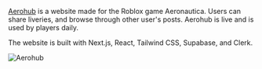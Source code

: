 [Aerohub](https://www.aero-hub.xyz/) is a website made for the Roblox game Aeronautica. Users can share liveries, and browse through other user's posts. Aerohub is live and is used by players daily.

The website is built with Next.js, React, Tailwind CSS, Supabase, and Clerk.

![Aerohub](/images/aerohub.png)
